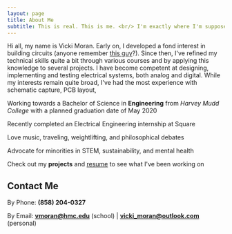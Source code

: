 ```yaml
---
layout: page
title: About Me
subtitle: This is real. This is me. <br/> I'm exactly where I'm supposed to be now. 
---
```


Hi all, my name is Vicki Moran. Early on, I developed a fond interest in building circuits (anyone remember [this guy](https://www.elenco.com/product/snap-circuits-300-experiments/)?). Since then, I've refined my technical skills quite a bit through various courses and by applying this knowledge to several projects. I have become competent at designing, implementing and testing electrical systems, both analog and digital. While my interests remain quite broad, I've had the most experience with schematic capture, PCB layout, 

<span class="fa fa-graduation-cap about-icon"></span>  Working towards a Bachelor of Science in **Engineering** from *Harvey Mudd College* with a planned graduation date of May 2020

<span class="fa fa-square about-icon"></span>  Recently completed an Electrical Engineering internship at Square

<span class="fa fa-heart about-icon"></span>  Love music, traveling, weightlifting, and philosophical debates

<span class="fa fa-group about-icon"></span>  Advocate for minorities in STEM, sustainability, and mental health

<span class="fa fa-files-o about-icon"></span>  Check out my **projects** and [resume](https://vickimoran.github.io/Victoria_Moran.pdf) to see what I've been working on



## Contact Me

By Phone:  **(858) 204-0327** 

By Email:  **<vmoran@hmc.edu>** (school) | 
**<vicki_moran@outlook.com>** (personal)
